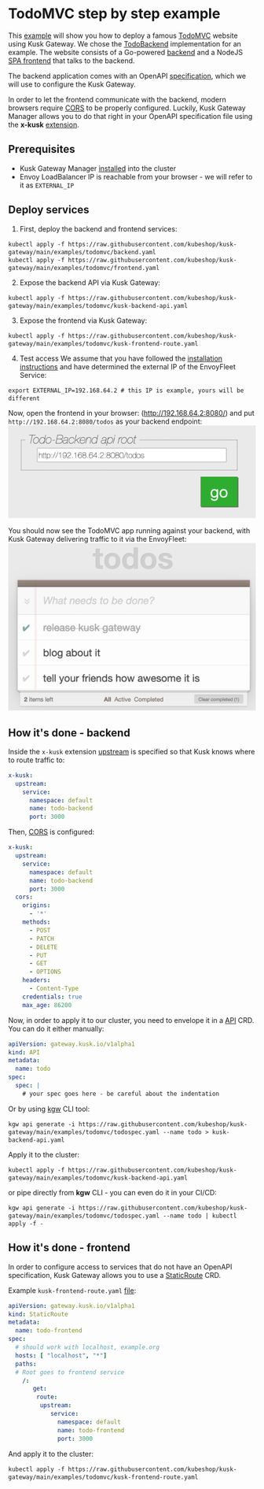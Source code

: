 # TodoMVC step by step example

This [example](/examples/todomvc) will show you how to deploy a famous [TodoMVC](https://todomvc.com/) website using Kusk Gateway.
We chose the [TodoBackend](http://www.todobackend.com/) implementation for an example. The website consists of a Go-powered
[backend](/examples/todomvc/backend) and a NodeJS [SPA frontend](/examples/todomvc/frontend) that talks to the backend.

The backend application comes with an OpenAPI [specification](/examples/todomvc/todospec.yaml), which we will use to configure the Kusk Gateway.

In order to let the frontend communicate with the backend, modern browsers require [CORS](https://developer.mozilla.org/en-US/docs/Web/HTTP/CORS) to be properly
configured. Luckily, Kusk Gateway Manager allows you to do that right in your OpenAPI specification file using the **x-kusk** [extension](/docs/extension.md).

## Prerequisites
- Kusk Gateway Manager [installed](/docs/installation.md) into the cluster
- Envoy LoadBalancer IP is reachable from your browser - we will refer to it as `EXTERNAL_IP`

## Deploy services

1. First, deploy the backend and frontend services:
```shell
kubectl apply -f https://raw.githubusercontent.com/kubeshop/kusk-gateway/main/examples/todomvc/backend.yaml
kubectl apply -f https://raw.githubusercontent.com/kubeshop/kusk-gateway/main/examples/todomvc/frontend.yaml
```

2. Expose the backend API via Kusk Gateway:
```shell
kubectl apply -f https://raw.githubusercontent.com/kubeshop/kusk-gateway/main/examples/todomvc/kusk-backend-api.yaml
```

3. Expose the frontend via Kusk Gateway:
```shell
kubectl apply -f https://raw.githubusercontent.com/kubeshop/kusk-gateway/main/examples/todomvc/kusk-frontend-route.yaml
```

4. Test access
We assume that you have followed the [installation instructions](/docs/installation.md) and have determined the external IP of the EnvoyFleet Service:

```
export EXTERNAL_IP=192.168.64.2 # this IP is example, yours will be different
```

Now, open the frontend in your browser: (http://192.168.64.2:8080/) and put `http://192.168.64.2:8080/todos` as your backend endpoint:
![todobackend url prompt](todobackend-prompt.png)

You should now see the TodoMVC app running against your backend, with Kusk Gateway delivering traffic to it via the EnvoyFleet:
![result](result.png)

## How it's done - backend

Inside the `x-kusk` extension [upstream](/docs/extension.md#upstream) is specified so that Kusk knows where to route traffic to:
```yaml
x-kusk:
  upstream:
    service:
      namespace: default
      name: todo-backend
      port: 3000
```

Then, [CORS](/docs/extension.md#cors) is configured:
```yaml
x-kusk:
  upstream:
    service:
      namespace: default
      name: todo-backend
      port: 3000
  cors:
    origins:
      - '*'
    methods:
      - POST
      - PATCH
      - DELETE
      - PUT
      - GET
      - OPTIONS
    headers:
      - Content-Type
    credentials: true
    max_age: 86200
```

Now, in order to apply it to our cluster, you need to envelope it in a [API](/docs/customresources/api.md) CRD.
You can do it either manually:
```yaml
apiVersion: gateway.kusk.io/v1alpha1
kind: API
metadata:
  name: todo
spec:
  spec: |
    # your spec goes here - be careful about the indentation
```
Or by using [kgw](https://github.com/kubeshop/kgw) CLI tool:
```
kgw api generate -i https://raw.githubusercontent.com/kubeshop/kusk-gateway/main/examples/todomvc/todospec.yaml --name todo > kusk-backend-api.yaml
```

Apply it to the cluster:
```
kubectl apply -f https://raw.githubusercontent.com/kubeshop/kusk-gateway/main/examples/todomvc/kusk-backend-api.yaml
```

or pipe directly from **kgw** CLI - you can even do it in your CI/CD:
```
kgw api generate -i https://raw.githubusercontent.com/kubeshop/kusk-gateway/main/examples/todomvc/todospec.yaml --name todo | kubectl apply -f -

```

## How it's done - frontend

In order to configure access to services that do not have an OpenAPI specification,
Kusk Gateway allows you to use a [StaticRoute](/docs/customresources/staticroute.md) CRD.

Example `kusk-frontend-route.yaml` [file](/examples/todomvc/kusk-frontend-route.yaml):

```yaml
apiVersion: gateway.kusk.io/v1alpha1
kind: StaticRoute
metadata:
  name: todo-frontend
spec:
  # should work with localhost, example.org
  hosts: [ "localhost", "*"]
  paths:
  # Root goes to frontend service
    /: 
       get:
        route:
         upstream:
            service:
              namespace: default
              name: todo-frontend
              port: 3000
```

And apply it to the cluster:
```
kubectl apply -f https://raw.githubusercontent.com/kubeshop/kusk-gateway/main/examples/todomvc/kusk-frontend-route.yaml
```